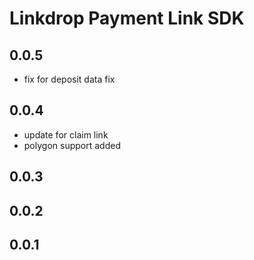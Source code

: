 # Linkdrop Payment Link SDK

## 0.0.5
- fix for deposit data fix

## 0.0.4
- update for claim link
- polygon support added

## 0.0.3

## 0.0.2

## 0.0.1